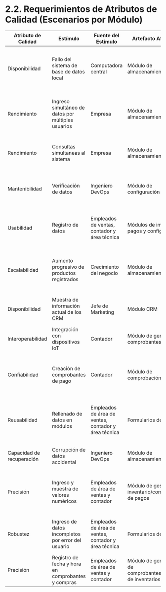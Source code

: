 # 2.2. Requerimientos de Atributos de Calidad (Escenarios por Módulo)

| Atributo de Calidad | Estímulo                                              | Fuente del Estímulo      | Artefacto Afectado                      | Entorno                    | Respuesta del Sistema                                                                 | Medida de Respuesta                                       |
|---------------------|--------------------------------------------------------|---------------------------|-----------------------------------------|----------------------------|----------------------------------------------------------------------------------------|-----------------------------------------------------------|
| Disponibilidad      | Fallo del sistema de base de datos local               | Computadora central                 | Módulo de almacenamiento                 | Horario laboral           | El sistema muestra mensaje de error y cierra las conexiones. Luego usa el backup                       | El sistema se recupera en menos de 5 minutos              |
| Rendimiento         | Ingreso simultáneo de datos por múltiples usuarios     | Empresa                | Módulo de almacenamiento| Uso en horas de alta demanda              | El sistema debe procesar entradas concurrentes sin generar errores ni bloqueos        | Tiempo de respuesta menor a 3 segundos por operación      |
| Rendimiento         | Consultas simultaneas al sistema                  | Empresa | Módulo de almacenamiento                  | Horario laboral          | El sistema debe mostrar los resultados rápidamente.                                    | La búsqueda devuelve resultados en menos de 3 segundos    |
| Mantenibilidad      | Verificación de datos     | Ingeniero DevOps    | Módulo de configuración                   | Durante su ejecución| El sistema permite validaciones sin afectar su obtención de datos                    | Tiempo de validación menor a 5 segundos              |
| Usabilidad          | Registro de datos | Empleados de ventas, contador y área técnica| Módulos de inventario, pagos y configuración | Operación en horario laboral | El sistema debe guiar al usuario con validaciones y mensajes en tiempo real | El registro debe completarse en menos de 3 minutos |
| Escalabilidad       | Aumento progresivo de productos registrados            | Crecimiento del negocio   | Módulo de almacenamiento                       | Largo plazo      | El sistema permitirá el ingreso de nuevos productos sin afectar su funcionamiento                         | Hasta 100,000 productos sin impacto en el rendimiento     |
| Disponibilidad      | Muestra de información actual de los CRM| Jefe de Marketing |  Módulo CRM  | Operación en horario laboral | Los datos de los CRM se actualizarán en un tiempo razonable| El tiempo de actualización será de cada 5 minutos
| Interoperabilidad   | Integración con dispositivos IoT | Contador        | Módulo de generar comprobantes de pago          | Horario laboral | El sistema debe tener conexión sin retrasos a la impresora                | menos de 8 segundos de latencia para la impresión     |
| Confiabilidad       | Creación de comprobantes de pago   | Contador           | Módulo de comprobación de pago                  | Horario laboral | El sistema debe generar correctamente cada comprobante sin pérdida de información     | 0% de fallos en la generación del lote                    |
| Reusabilidad        | Rellenado de datos en módulos | Empleados de área de ventas, contador y área técnica      | Formularios de entrada                  | Durante ejecución      | Los formularios deben seguir un diseño reutilizable para asegurar fammiliarización con el sistema                         | 70% del código compartido entre formularios               |
| Capacidad de recuperación | Corrupción de datos accidental | Ingeniero DevOps       | Módulo de almacenamiento | Error de usuario           | El sistema debe restaurar los valores desde un respaldo                 | Restauración de datos menor a 5 minutos  |
| Precisión           | Ingreso y muestra de valores numéricos               |Empleados de área de ventas y contador        | Módulo de gestión de inventario/comprobante de pagos    | Durante ejecución              | El sistema debe validar y almacenar los valores exactos con redondeo en casos exclusivos     | Precisión de enteros para productos y de dos decimales para montos                    |
| Robustez            | Ingreso de datos incompletos por error del usuario       | Empleados de área de ventas, contador y área técnica            | Formularios de entrada    | Durante ejecución           | El sistema debe detectar errores y prevenir la creación de registros inválidos        | 100% de validaciones previas al guardado                 |
| Precisión   | Registro de fecha y hora en comprobantes y compras   | Empleados de área de ventas y contador       | Módulo de generación de comprobantes/gestión de inventarios    | Operación diaria            | El sistema debe capturar con precisión la fecha y hora del sistema local              | Precisión de ±1 segundo garantizada                      |
